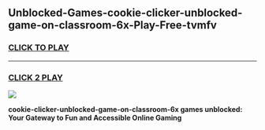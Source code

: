 
## Unblocked-Games-cookie-clicker-unblocked-game-on-classroom-6x-Play-Free-tvmfv
<h3>
<a href="https://premium76.site?title=cookie-clicker-unblocked-game-on-classroom-6x&ref=17A">CLICK TO PLAY</a></h3>
<hr>

<h3>
<a href="https://premium76.site?title=cookie-clicker-unblocked-game-on-classroom-6x&ref=17A">CLICK 2 PLAY</a>
  
</h3>

<a href="https://premium76.site?title=cookie-clicker-unblocked-game-on-classroom-6x&ref=17A"><img src="https://clearcache.store/games.png"></a>


**cookie-clicker-unblocked-game-on-classroom-6x games unblocked: Your Gateway to Fun and Accessible Online Gaming**
